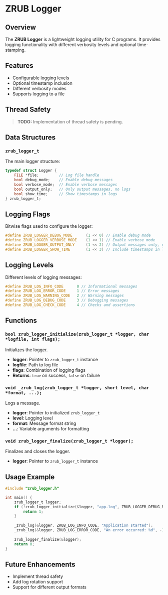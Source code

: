 # ZRUB Logger

## Overview
The **ZRUB Logger** is a lightweight logging utility for C programs. It provides logging functionality with different verbosity levels and optional time-stamping.

## Features
- Configurable logging levels
- Optional timestamp inclusion
- Different verbosity modes
- Supports logging to a file

## Thread Safety
> **TODO:** Implementation of thread safety is pending.

## Data Structures

### `zrub_logger_t`
The main logger structure:
```c
typedef struct Logger {
    FILE *file;         // Log file handle
    bool debug_mode;    // Enable debug messages
    bool verbose_mode;  // Enable verbose messages
    bool output_only;   // Only output messages, no logs
    bool show_time;     // Show timestamps in logs
} zrub_logger_t;
```

## Logging Flags
Bitwise flags used to configure the logger:
```c
#define ZRUB_LOGGER_DEBUG_MODE      (1 << 0) // Enable debug mode
#define ZRUB_LOGGER_VERBOSE_MODE    (1 << 1) // Enable verbose mode
#define ZRUB_LOGGER_OUTPUT_ONLY     (1 << 2) // Output messages only, no logs
#define ZRUB_LOGGER_SHOW_TIME       (1 << 3) // Include timestamps in logs
```

## Logging Levels
Different levels of logging messages:
```c
#define ZRUB_LOG_INFO_CODE      0 // Informational messages
#define ZRUB_LOG_ERROR_CODE     1 // Error messages
#define ZRUB_LOG_WARNING_CODE   2 // Warning messages
#define ZRUB_LOG_DEBUG_CODE     3 // Debugging messages
#define ZRUB_LOG_CHECK_CODE     4 // Checks and assertions
```

## Functions

### `bool zrub_logger_initialize(zrub_logger_t *logger, char *logfile, int flags);`
Initializes the logger.
- **logger**: Pointer to `zrub_logger_t` instance
- **logfile**: Path to log file
- **flags**: Combination of logging flags
- **Returns**: `true` on success, `false` on failure

### `void _zrub_log(zrub_logger_t *logger, short level, char *format, ...);`
Logs a message.
- **logger**: Pointer to initialized `zrub_logger_t`
- **level**: Logging level
- **format**: Message format string
- **...**: Variable arguments for formatting

### `void zrub_logger_finalize(zrub_logger_t *logger);`
Finalizes and closes the logger.
- **logger**: Pointer to `zrub_logger_t` instance

## Usage Example
```c
#include "zrub_logger.h"

int main() {
    zrub_logger_t logger;
    if (!zrub_logger_initialize(&logger, "app.log", ZRUB_LOGGER_DEBUG_MODE | ZRUB_LOGGER_SHOW_TIME)) {
        return 1;
    }
    
    _zrub_log(&logger, ZRUB_LOG_INFO_CODE, "Application started");
    _zrub_log(&logger, ZRUB_LOG_ERROR_CODE, "An error occurred: %d", -1);
    
    zrub_logger_finalize(&logger);
    return 0;
}
```

## Future Enhancements
- Implement thread safety
- Add log rotation support
- Support for different output formats
